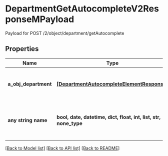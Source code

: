 # DepartmentGetAutocompleteV2ResponseMPayload

Payload for POST /2/object/department/getAutocomplete

## Properties
Name | Type | Description | Notes
------------ | ------------- | ------------- | -------------
**a_obj_department** | [**[DepartmentAutocompleteElementResponse]**](DepartmentAutocompleteElementResponse.md) | An array of Department autocomplete element response. | 
**any string name** | **bool, date, datetime, dict, float, int, list, str, none_type** | any string name can be used but the value must be the correct type | [optional]

[[Back to Model list]](../README.md#documentation-for-models) [[Back to API list]](../README.md#documentation-for-api-endpoints) [[Back to README]](../README.md)


